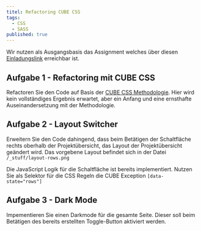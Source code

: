 ```yaml
---
titel: Refactoring CUBE CSS
tags:
  - CSS
  - SASS
published: true
---
```



Wir nutzen als Ausgangsbasis das Assignment welches über diesen [Einladungslink](https://classroom.github.com/a/H9yva15o) erreichbar ist. 
## Aufgabe 1 - Refactoring mit CUBE CSS 
Refactoren Sie den Code auf Basis der [CUBE CSS Methodologie](https://cube.fyi/). Hier wird kein vollständiges Ergebnis erwartet, aber ein Anfang und eine ernsthafte Auseinandersetzung mit der Methodologie.

## Aufgabe 2 - Layout Switcher
Erweitern Sie den Code dahingend, dass beim Betätigen der Schaltfläche rechts oberhalb der Projektübersicht, das Layout der Projektübersicht geändert wird. Das vorgebene Layout befindet sich in der Datei `/_stuff/layout-rows.png`

Die JavaScript Logik für die Schaltfläche ist bereits implementiert. Nutzen Sie als Selektor für die CSS Regeln die CUBE Exception `[data-state="rows"]`

## Aufgabe 3 - Dark Mode
Impementieren Sie einen Darkmode für die gesamte Seite. Dieser soll beim Betätigen des bereits erstellten Toggle-Button aktiviert werden.
